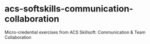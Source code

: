 # acs-softskills-communication-collaboration
Micro-credential exercises from ACS Skillsoft: Communication &amp; Team Collaboration
